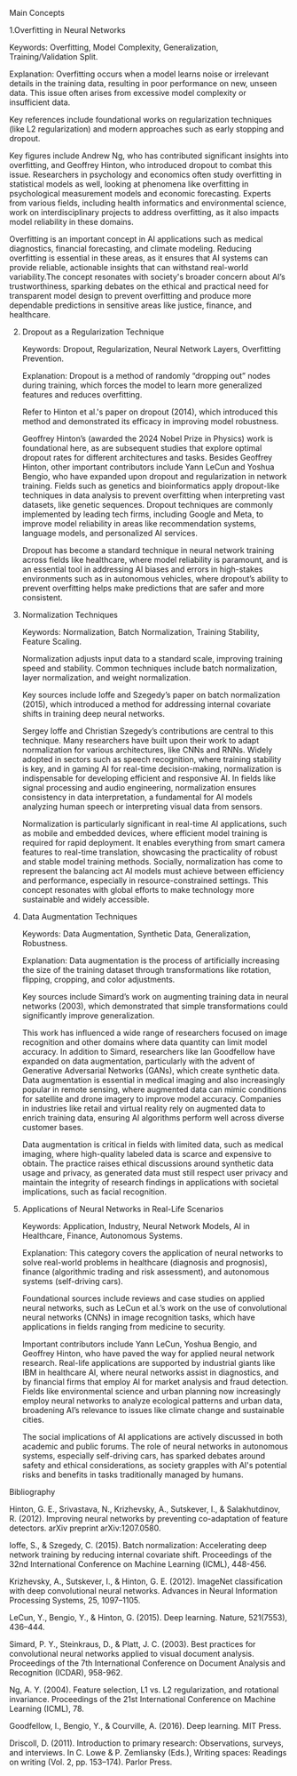 Main Concepts
  
  1.Overfitting in Neural Networks
    
  Keywords: Overfitting, Model Complexity, Generalization, Training/Validation Split.
   
  Explanation: Overfitting occurs when a model learns noise or irrelevant details in the training data, resulting in poor performance on new, unseen data. This issue often arises from excessive model complexity or insufficient data.
    
  Key references include foundational works on regularization techniques (like L2 regularization) and modern approaches such as early stopping and dropout.
   
  Key figures include Andrew Ng, who has contributed significant insights into overfitting, and Geoffrey Hinton, who introduced dropout to combat this issue. Researchers in psychology and economics often study overfitting in statistical models as well, looking at phenomena like overfitting in psychological measurement models and economic forecasting. Experts from various fields, including health informatics and environmental science, work on interdisciplinary projects to address overfitting, as it also impacts model reliability in these domains.
    
   Overfitting is an important concept in AI applications such as medical diagnostics, financial forecasting, and climate modeling. Reducing overfitting is essential in these areas, as it ensures that AI systems can provide reliable, actionable insights that can withstand real-world variability.The concept resonates with society's broader concern about AI’s trustworthiness, sparking debates on the ethical and practical need for transparent model design to prevent overfitting and produce more dependable predictions in sensitive areas like justice, finance, and healthcare.

 2. Dropout as a Regularization Technique
     
    Keywords: Dropout, Regularization, Neural Network Layers, Overfitting Prevention.

    Explanation: Dropout is a method of randomly “dropping out” nodes during training, which forces the model to learn more generalized features and reduces overfitting.

    Refer to Hinton et al.'s paper on dropout (2014), which introduced this method and demonstrated its efficacy in improving model robustness.

    Geoffrey Hinton’s (awarded the 2024 Nobel Prize in Physics) work is foundational here, as are subsequent studies that explore optimal dropout rates for different architectures and tasks. Besides Geoffrey Hinton, other important contributors include Yann LeCun and Yoshua Bengio, who have expanded upon dropout and regularization in network training. Fields such as genetics and bioinformatics apply dropout-like techniques in data analysis to prevent overfitting when interpreting vast datasets, like genetic sequences. Dropout techniques are commonly implemented by leading tech firms, including Google and Meta, to improve model reliability in areas like recommendation systems, language models, and personalized AI services.

    Dropout has become a standard technique in neural network training across fields like healthcare, where model reliability is paramount, and is an essential tool in addressing AI biases and errors in high-stakes environments such as in autonomous vehicles, where dropout’s ability to prevent overfitting helps make predictions that are safer and more consistent.

   3. Normalization Techniques
     
       Keywords: Normalization, Batch Normalization, Training Stability, Feature Scaling.
     
       Normalization adjusts input data to a standard scale, improving training speed and stability. Common techniques include batch normalization, layer normalization, and weight normalization.

       Key sources include Ioffe and Szegedy’s paper on batch normalization (2015), which introduced a method for addressing internal covariate shifts in training deep neural networks.

       Sergey Ioffe and Christian Szegedy’s contributions are central to this technique. Many researchers have built upon their work to adapt normalization for various architectures, like CNNs and RNNs. Widely adopted in sectors such as speech recognition, where training stability is key, and in gaming AI for real-time decision-making, normalization is indispensable for developing efficient and responsive AI. In fields like signal processing and audio engineering, normalization ensures consistency in data interpretation, a fundamental for AI models analyzing human speech or interpreting visual data from sensors.


       Normalization is particularly significant in real-time AI applications, such as mobile and embedded devices, where efficient model training is required for rapid deployment. It enables everything from smart camera features to real-time translation, showcasing the practicality of robust and stable model training methods.
Socially, normalization has come to represent the balancing act AI models must achieve between efficiency and performance, especially in resource-constrained settings. This concept resonates with global efforts to make technology more sustainable and widely accessible.

  4. Data Augmentation Techniques
    
        Keywords: Data Augmentation, Synthetic Data, Generalization, Robustness.
        
        Explanation: Data augmentation is the process of artificially increasing the size of the training dataset through transformations like rotation, flipping, cropping, and color adjustments.
        
        Key sources include Simard’s work on augmenting training data in neural networks (2003), which demonstrated that simple transformations could significantly improve generalization.
        
        This work has influenced a wide range of researchers focused on image recognition and other domains where data quantity can limit model accuracy. In addition to Simard, researchers like Ian Goodfellow have expanded on data augmentation, particularly with the advent of Generative Adversarial Networks (GANs), which create synthetic data. Data augmentation is essential in medical imaging and also increasingly popular in remote sensing, where augmented data can mimic conditions for satellite and drone imagery to improve model accuracy. Companies in industries like retail and virtual reality rely on augmented data to enrich training data, ensuring AI algorithms perform well across diverse customer bases.
        
        Data augmentation is critical in fields with limited data, such as medical imaging, where high-quality labeled data is scarce and expensive to obtain. The practice raises ethical discussions around synthetic data usage and privacy, as generated data must still respect user privacy and maintain the integrity of research findings in applications with societal implications, such as facial recognition.
      
  5. Applications of Neural Networks in Real-Life Scenarios
    
        Keywords: Application, Industry, Neural Network Models, AI in Healthcare, Finance, Autonomous Systems.
    
        Explanation: This category covers the application of neural networks to solve real-world problems in healthcare (diagnosis and prognosis), finance (algorithmic trading and risk assessment), and autonomous systems (self-driving cars).
    
        Foundational sources include reviews and case studies on applied neural networks, such as LeCun et al.’s work on the use of convolutional neural networks (CNNs) in image recognition tasks, which have applications in fields ranging from medicine to security.
    
        Important contributors include Yann LeCun, Yoshua Bengio, and Geoffrey Hinton, who have paved the way for applied neural network research. Real-life applications are supported by industrial giants like IBM in healthcare AI, where neural networks assist in diagnostics, and by financial firms that employ AI for market analysis and fraud detection. Fields like environmental science and urban planning now increasingly employ neural networks to analyze ecological patterns and urban data, broadening AI’s relevance to issues like climate change and sustainable cities.
    
        The social implications of AI applications are actively discussed in both academic and public forums. The role of neural networks in autonomous systems, especially self-driving cars, has sparked debates around safety and ethical considerations, as society grapples with AI's potential risks and benefits in tasks traditionally managed by humans.

Bibliography

Hinton, G. E., Srivastava, N., Krizhevsky, A., Sutskever, I., & Salakhutdinov, R. (2012). Improving neural networks by preventing co-adaptation of feature detectors. arXiv preprint arXiv:1207.0580.

Ioffe, S., & Szegedy, C. (2015). Batch normalization: Accelerating deep network training by reducing internal covariate shift. Proceedings of the 32nd International Conference on Machine Learning (ICML), 448-456.

Krizhevsky, A., Sutskever, I., & Hinton, G. E. (2012). ImageNet classification with deep convolutional neural networks. Advances in Neural Information Processing Systems, 25, 1097–1105.

LeCun, Y., Bengio, Y., & Hinton, G. (2015). Deep learning. Nature, 521(7553), 436–444.

Simard, P. Y., Steinkraus, D., & Platt, J. C. (2003). Best practices for convolutional neural networks applied to visual document analysis. Proceedings of the 7th International Conference on Document Analysis and Recognition (ICDAR), 958-962.

Ng, A. Y. (2004). Feature selection, L1 vs. L2 regularization, and rotational invariance. Proceedings of the 21st International Conference on Machine Learning (ICML), 78.

Goodfellow, I., Bengio, Y., & Courville, A. (2016). Deep learning. MIT Press.

Driscoll, D. (2011). Introduction to primary research: Observations, surveys, and interviews. In C. Lowe & P. Zemliansky (Eds.), Writing spaces: Readings on writing (Vol. 2, pp. 153–174). Parlor Press.
